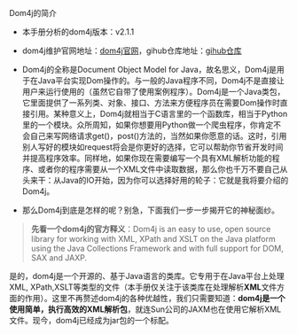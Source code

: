 Dom4j的简介

* 本手册分析的dom4j版本：v2.1.1

* dom4j维护官网地址：[dom4j官网](http://dom4j.org)，gihub仓库地址：[gihub仓库](https://github.com/dom4j/dom4j)



* Dom4j的全称是Document Object Model for Java，故名思义，Dom4j是用于在Java平台实现Dom操作的。与一般的Java程序不同，Dom4j不是直接让用户来运行使用的（虽然它自带了使用案例程序）。Dom4j是一个Java类包，它里面提供了一系列类、对象、接口、方法来方便程序员在需要Dom操作时直接引用。某种意义上，Dom4j就相当于C语言里的一个函数库，相当于Python里的一个模块。众所周知，如果你想要用Python做一个爬虫程序，你肯定不会自己来写网络请求get\(\)，post\(\)方法的，当然如果你愿意的话。这时，引用别人写好的模块如request将会是你更好的选择，它可以帮助你节省开发时间并提高程序效率。同样地，如果你现在需要编写一个具有XML解析功能的程序、或者你的程序需要从一个XML文件中读取数据，那么你也千万不要自己从头来干：从Java的IO开始，因为你可以选择好用的轮子：它就是我将要介绍的Dom4j。

* 那么Dom4j到底是怎样的呢？别急，下面我们一步一步揭开它的神秘面纱。

> **先看一个dom4j的官方释义**：Dom4j is an easy to use, open source library for working with XML, XPath and XSLT on the Java platform using the Java Collections Framework and with full support for DOM, SAX and JAXP.

是的，dom4j是一个开源的、基于Java语言的类库。它专用于在Java平台上处理XML, XPath,XSLT等类型的文件（本手册仅关注于该类库在处理解析**XML**文件方面的作用）。这里不再赘述dom4j的各种优越性，我们只需要知道：**dom4j是一个使用简单，执行高效的XML解析包**，就连Sun公司的JAXM也在使用它解析XML文件。现今，dom4j已经成为jar包的一个标配。



